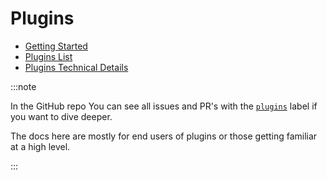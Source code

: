 # Plugins

- [Getting Started](/plugins/getting-started.md)
- [Plugins List](/plugins/list.md)
- [Plugins Technical Details](/plugins/details.md)

:::note

In the GitHub repo You can see all issues and PR's with the
[`plugins`](https://github.com/LAION-AI/Open-Assistant/issues?q=label%3Aplugins)
label if you want to dive deeper.

The docs here are mostly for end users of plugins or those getting familiar at a
high level.

:::
